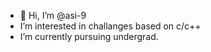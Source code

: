 - 👋 Hi, I’m @asi-9
- I’m interested in challanges based on c/c++ 
- I’m currently pursuing undergrad. 

